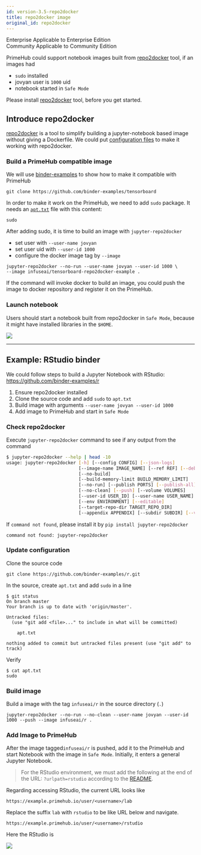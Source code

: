 ```yaml
---
id: version-3.5-repo2docker
title: repo2docker image
original_id: repo2docker
---
```


<div class="label-sect">
  <div class="ee-only tooltip">Enterprise
    <span class="tooltiptext">Applicable to Enterprise Edition</span>
  </div>
  <div class="ce-only tooltip">Community
    <span class="tooltiptext">Applicable to Community Edition</span>
  </div>
</div>


PrimeHub could support notebook images built from [repo2docker](https://repo2docker.readthedocs.io/en/latest/)  tool, if an images had

* `sudo` installed
* jovyan user is `1000` uid
* notebook started in `Safe Mode`

Please install [repo2docker](https://repo2docker.readthedocs.io/en/latest/) tool, before you get started.


## Introduce repo2docker

[repo2docker](https://repo2docker.readthedocs.io/en/latest/) is a tool to simplify building a jupyter-notebook based image without giving a Dockerfile. We could put [configuration files](https://repo2docker.readthedocs.io/en/latest/config_files.html) to make it working with repo2docker.


### Build a PrimeHub compatible image

We will use [binder-examples](https://github.com/binder-examples) to show how to make it compatible with PrimeHub

```
git clone https://github.com/binder-examples/tensorboard
```

In order to make it work on the PrimeHub, we need to add `sudo` package. It needs an [`apt.txt`](https://repo2docker.readthedocs.io/en/latest/config_files.html#apt-txt-install-packages-with-apt-get) file with this content:

```
sudo
```

After adding sudo, it is time to build an image with `jupyter-repo2docker`

* set user with `--user-name jovyan`
* set user uid with `--user-id 1000`
* configure the docker image tag by `--image`

```
jupyter-repo2docker --no-run --user-name jovyan --user-id 1000 \
--image infuseai/tensorboard-repo2docker-example .
```

If the command will invoke docker to build an image, you could push the image to docker repository and register it on the PrimeHub.

### Launch notebook

Users should start a notebook built from repo2docker in `Safe Mode`, because it might have installed libraries in the `$HOME`.

![](assets/repo2docker-safe-mode.png)

---

## Example: RStudio binder

We could follow steps to build a Jupyter Notebook with RStudio: https://github.com/binder-examples/r

1. Ensure repo2docker installed
2. Clone the source code and add `sudo` to `apt.txt` 
3. Build image with arguments `--user-name jovyan --user-id 1000`
4. Add image to PrimeHub and start in `Safe Mode`

### Check repo2docker

Execute `jupyter-repo2docker` command to see if any output from the command

```bash
$ jupyter-repo2docker --help | head -10
usage: jupyter-repo2docker [-h] [--config CONFIG] [--json-logs]
                           [--image-name IMAGE_NAME] [--ref REF] [--debug]
                           [--no-build]
                           [--build-memory-limit BUILD_MEMORY_LIMIT]
                           [--no-run] [--publish PORTS] [--publish-all]
                           [--no-clean] [--push] [--volume VOLUMES]
                           [--user-id USER_ID] [--user-name USER_NAME]
                           [--env ENVIRONMENT] [--editable]
                           [--target-repo-dir TARGET_REPO_DIR]
                           [--appendix APPENDIX] [--subdir SUBDIR] [--version]
```

If `command not found`, please install it by `pip install jupyter-repo2docker`

```
command not found: jupyter-repo2docker
```

### Update configuration

Clone the source code

```
git clone https://github.com/binder-examples/r.git
```

In the source, create `apt.txt` and add `sudo` in a line

```
$ git status
On branch master
Your branch is up to date with 'origin/master'.

Untracked files:
  (use "git add <file>..." to include in what will be committed)

	apt.txt

nothing added to commit but untracked files present (use "git add" to track)
```

Verify

```
$ cat apt.txt
sudo
```

### Build image

Build a image with the tag `infuseai/r` in the source directory (`.`)

```
jupyter-repo2docker --no-run --no-clean --user-name jovyan --user-id 1000 --push --image infuseai/r .
```


### Add Image to PrimeHub

After the image tagged`infuseai/r` is pushed, add it to the PrimeHub and start Notebook with the image in `Safe Mode`. Initially, it enters a general Jupyter Notebook.

> For the RStudio environment, we must add the following at the end of the URL: `?urlpath=rstudio` according to the [README](https://github.com/binder-examples/r#url-addresses-for-rstudio-and-shiny-environments).

Regarding accessing RStudio, the current URL looks like

```
https://example.primehub.io/user/<username>/lab
```

Replace the suffix `lab` with `rstudio` to be like URL below and navigate.

```
https://example.primehub.io/user/<username>/rstudio
```

Here the RStudio is

![](assets/repo2docker-rstudio.png)

